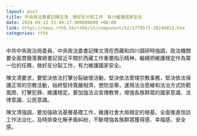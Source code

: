 ```yaml
---
layout: post
title: 中央政法委書記陳文清：做好反分裂工作　有力維護國家安全
date: 2024-09-13 22:49:27.000000000 +08:00
link: https://news.rthk.hk/rthk/ch/component/k2/1770573-20240913.htm
categories: rthk
---
```


中共中央政治局委員、中央政法委書記陳文清在西藏和四川調研時強調，政法機關要全面貫徹落實總書記習近平關於西藏工作重要指示精神，繼續把維護穩定作為第一位的任務，做好反分裂工作，有力維護國家安全。 

陳文清要求，要堅決依法打擊分裂破壞活動，堅決依法管理宗教事務，堅決依法保護正常的宗教活動，始終堅持寬嚴相濟，懲防並舉，運用法治思維和法治方式防範風險、打擊犯罪、維護穩定。要加強法治宣傳教育，增強各族群眾的國家意識、法律意識、公民意識。 

陳文清強調，要加強政法基層基礎工作，維護社會大局穩定的根基。全面推進信訪工作法治化，及時排查化解矛盾糾紛，不斷增強各族群眾獲得感、幸福感、安全感。
